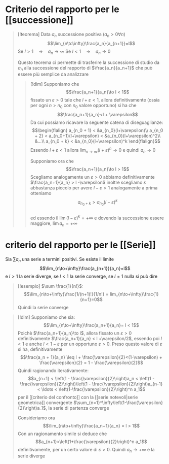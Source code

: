 # Criterio del rapporto per le [[successione]]
>[!teorema]
>Data $a_n$ successione positiva ($a_n>0 \forall n$)
>$$\lim_{n\to\infty}\frac{a_n}{a_{n+1}}=l$$
>Se $l > 1\quad\Rightarrow\quad a_n \to\infty$
>Se $l < 1\quad\Rightarrow\quad a_n \to 0$ 
>
>Questo teorema ci permette di trasferire la successione di studio da $a_n$ alla successione del rapporto di $\frac{a_n}{a_n+1}$ che può essere più semplice da analizzare
>
>>[!dim]
>>Supponiamo che
>>$$\frac{a_n+1}{a_n}\to l < 1$$
>>fissato un $\varepsilon > 0$ tale che $l+\varepsilon < 1$, allora definitivamente (ossia per ogni $n > n_0$ con $n_0$ valore opportuno) si ha che $$\frac{a_n+1}{a_n}<l + \varepsilon$$
>>Da cui possiamo ricavare la seguente catena di diseguaglianze:
>>$$\begin{flalign}
>>a_{n_0 + 1} < &a_{n_0}(l+\varepsilon)\\
>>a_{n_0 + 2} < a_{n_0+1}(l+\varepsilon) < &a_{n_0}(l+\varepsilon)^2\\
>>&...\\
>>a_{n_0 + k} < &a_{n_0}(l+\varepsilon)^k
>>\end{flalign}$$
>>Essendo $l + \varepsilon < 1$ allora $\lim_{n\to\infty}(l+\varepsilon)^n \to 0$ e quindi $a_n \to 0$
>>
>>
>>Supponiamo ora che $$\frac{a_n+1}{a_n}\to l > 1$$
>>Scegliamo analogamente un $\varepsilon>0$ abbiamo definitivamente $\frac{a_n+1}{a_n} > l -\varepsilon$
>>inoltre scegliamo $\varepsilon$ abbastanza piccolo per avere $l - \varepsilon > 1$
>>analogamente a prima otteniamo
>>$$a_{n_0+k} > a_{n_0}(l-\varepsilon)^k$$  
>>ed essendo il $\lim(l-\varepsilon)^k = +\infty$ e dovendo la successione essere maggiore, $\lim a_n = +\infty$



# criterio del rapporto per le [[Serie]]
Sia $\sum a_n$ una serie a termini positivi. Se esiste il limite
$$\lim_{n\to+\infty}\frac{a_{n+1}}{a_n}=l$$
e $l>1$ la serie diverge, se $l<1$ la serie converge, se $l = 1$ nulla si può dire

>[!esempio]
>$\sum \frac{1}{n!}$:
>$$\lim_{n\to+\infty}\frac{1/(n+1)!}{1/n!} = lim_{n\to+\infty}\frac{1}{n+1}=0$$
>Quindi la serie converge

>[!dim]
>Supponiamo che sia:
>$$\lim_{n\to+\infty}\frac{a_n+1}{a_n}= l < 1$$
>Poichè $\frac{a_n+1}{a_n}\to l$, allora fissato un $\varepsilon > 0$ definitivamente $\frac{a_n+1}{a_n} < l +\varepsilon/2$, essendo poi $l < 1$ e anche $l < 1 - \varepsilon$ per un opportuno $\varepsilon > 0$.
>Preso questo valore di $\varepsilon$ si ha, definitivamente
>$$\frac{a_n + 1}{a_n} \leq l + \frac{\varepsilon}{2}<(1-\varepsilon) + \frac{\varepsilon}{2} = 1 - \frac{\varepsilon}{2}$$
>Quindi ragionando iterativamente:
>$$a_{n+1} < \left(1 - \frac{\varepsilon}{2}\right)a_n < \left(1 - \frac{\varepsilon}{2}\right)\left(1 - \frac{\varepsilon}{2}\right)a_{n-1} < \ldots <  \left(1-\frac{\varepsilon}{2}\right)^n a_1$$
 per il [[criterio del confronto]] con la [[serie notevoli|serie geometrica]] convergente $\sum_{n=1}^\infty\left(1-\frac{\varepsilon}{2}\right)a_1$, la serie di partenza converge
>
>Consideriamo ora
>$$\lim_{n\to+\infty}\frac{a_n+1}{a_n} = l > 1$$
>Con un ragionamento simile si deduce che
>$$a_{n+1}>\left(1+\frac{\varepsilon}{2}\right)^n a_1$$ definitivamente, per un certo valore di $\varepsilon > 0$. Quindi  $a_n \to +\infty$ e la serie diverge

